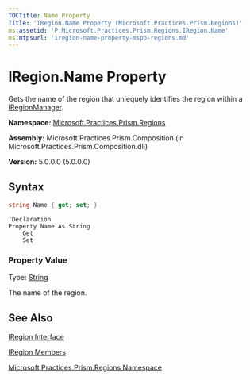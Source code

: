 ```yaml
---
TOCTitle: Name Property
Title: 'IRegion.Name Property (Microsoft.Practices.Prism.Regions)'
ms:assetid: 'P:Microsoft.Practices.Prism.Regions.IRegion.Name'
ms:mtpsurl: 'iregion-name-property-mspp-regions.md'
---
```


# IRegion.Name Property

Gets the name of the region that uniequely identifies the region within a [IRegionManager](iregionmanager-interface-mspp-regions.md).

**Namespace:** [Microsoft.Practices.Prism.Regions](mspp-regions-namespace.md)

**Assembly:** Microsoft.Practices.Prism.Composition (in Microsoft.Practices.Prism.Composition.dll)

**Version:** 5.0.0.0 (5.0.0.0)

## Syntax

```C#
string Name { get; set; }
```

```VB
'Declaration
Property Name As String
	Get
	Set
```

### Property Value

Type: [String](http://msdn.microsoft.com/en-us/library/s1wwdcbf)

The name of the region.

## See Also
[IRegion Interface](iregion-interface-mspp-regions.md)

[IRegion Members](iregion-members-mspp-regions.md)

[Microsoft.Practices.Prism.Regions Namespace](mspp-regions-namespace.md)
